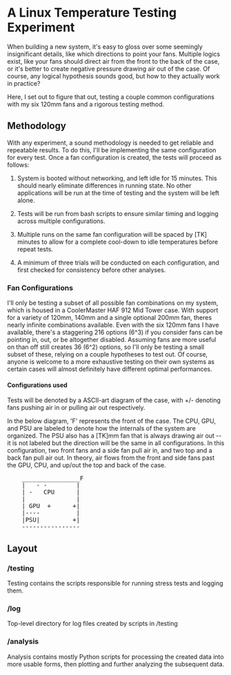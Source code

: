 # A Linux Temperature Testing Experiment

When building a new system, it's easy to gloss over some seemingly insignificant details, like which directions to point 
your fans. Multiple logics exist, like your fans should direct air from the front to the back of the case, or it's 
better to create negative pressure drawing air out of the case. Of course, any logical hypothesis sounds good, 
but how to they actually work in practice?

Here, I set out to figure that out, testing a couple common configurations with my six 120mm fans and a rigorous testing 
method.

## Methodology

With any experiment, a sound methodology is needed to get reliable and repeatable results. To do this, I'll be implementing the same configuration for every test. Once a fan configuration is created, the tests will proceed as follows:

1) System is booted without networking, and left idle for 15 minutes. This should nearly eliminate differences in 
running state. No other applications will be run at the time of testing and the system will be left alone. 

2) Tests will be run from bash scripts to ensure similar timing and logging across multiple configurations. 

3) Multiple runs on the same fan configuration will be spaced by [TK] minutes to allow for a complete cool-down to idle 
temperatures before repeat tests.

4) A minimum of three trials will be conducted on each configuration, and first checked for consistency before other 
analyses.

### Fan Configurations
I'll only be testing a subset of all possible fan combinations on my system, which is housed in a CoolerMaster HAF 912 
Mid Tower case. With support for a variety of 120mm, 140mm and a single optional 200mm fan, theres nearly infinite 
combinations available. Even with the six 120mm fans I have available, there's a staggering 216 options (6^3) if you 
consider fans can be pointing in, out, or be altogether disabled. Assuming fans are more useful on than off still creates 36 
(6^2) options, so I'll only be testing a small subset of these, relying on a couple hypotheses to test out. Of course, 
anyone is welcome to a more exhaustive testing on their own systems as certain cases will almost definitely have 
different optimal performances.

#### Configurations used

Tests will be denoted by a ASCII-art diagram of the case, with +/- denoting fans pushing air in or pulling air out respectively.

In the below diagram, 'F' represents the front of the case. The CPU, GPU, and PSU are labeled to denote how the 
internals of the system are organized. The PSU also has a [TK]mm fan that is always drawing air out -- it is not labeled but 
the direction will be the same in all configurations. In this configuration, two front fans and a side fan pull air in, and two top and a 
back fan pull air out. In theory, air flows from the front and side fans past the GPU, CPU, and up/out the top and 
back of the case. 

<pre>
    ________________F
    |   - -        |
    | -   CPU      |
    |              |
    | GPU  +      +|
    |----          |
    |PSU|         +|
    ----------------
</pre>

## Layout

### /testing
Testing contains the scripts responsible for running stress tests and logging them.

### /log
Top-level directory for log files created by scripts in /testing

### /analysis
Analysis contains mostly Python scripts for processing the created data into more usable forms, then plotting and 
further analyzing the subsequent data.